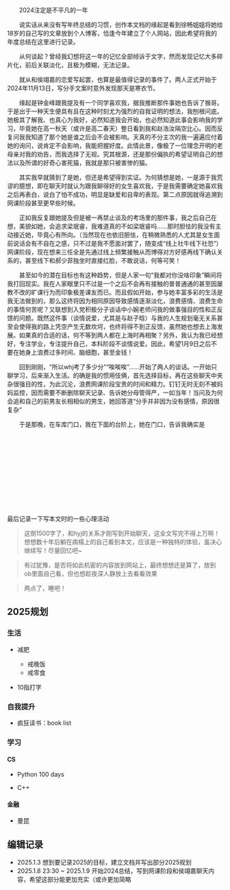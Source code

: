 

&emsp;&emsp;2024注定是不平凡的一年

&emsp;&emsp;说实话从来没有写年终总结的习惯，创作本文档的缘起是看到徐畅姐姐将她给18岁的自己写的文章放到个人博客，恰逢今年建立了个人网站，因此希望将我的年度总结在这里进行记录。

&emsp;&emsp;从何谈起？曾经我幻想将这一年的记忆全部倾诉于文字，然而发现记忆大多碎片化，前后关联淡化，且极为模糊，无法记录。

&emsp;&emsp;就从和侯翊嘉的恋爱写起罢，也算是最值得记录的事件了。两人正式开始于2024年11月13日，写分手文案时意外发现那天是寒衣节。

&emsp;&emsp;缘起是钟金峰跟我提及有一个同学喜欢我，据我推断那件事她也告诉了猴哥。于是出于一种天生便具有且在这种时刻尤为强烈的自我证明的想法，我刨根问底。她极其了解我、也真心为我好，必然知道我会开始，也必然知道此事会影响我的学习，毕竟她在高一秋天（或许是高二春天）整日看到我和赵浩汝隔空比心。因而反复问我我知道了那个她是谁之后会不会被影响。天真的不分主次的我一遍遍应付着她的询问，说肯定不会影响，我能把握好度。此情此景，像极了一位理念开明的老母亲对我的劝告，而我选择了无视。究其根源，还是那份偏执的希望证明自己的想法以及所谓的好奇心害死猫，我就是那只被害惨的猫。

&emsp;&emsp;其实我早就猜到了是她，但还是希望得到实证。为何猜想是她，一是源于我荒谬的臆想，即在聊天时就认为跟我聊得好的女生喜欢我，于是我需要确定她喜欢我之后再表白，说白了怕不成功，明显是缺爱和自卑的表现。第二点原因就得追溯到网课阶段甚至更早些时候。

&emsp;&emsp;正如我反复跟她提及但是被一再禁止谈及的考场里的那件事，我之后自己在想，美貌如她，会追求梁珉睿，我难道真的不如梁珉睿吗……那时胆怯的我没有主动接近她，毕竟心有所向。（当然现在也依旧胆怯，在稍微熟悉的人尤其是女生面前说话会有不自在之感，只不过是我不愿面对罢了，随变成“线上社牛线下社恐”）网课阶段，现在想来三任全是先通过线上频繁接触从而博得对方好感再线下确认关系的，甚至线下和郝少菲独坐时直接红脸，不敢说话，何等可笑！

&emsp;&emsp;甚至如今的潜在目标也有这种趋势，但是人家一句“我都对你没啥印象”瞬间将我打回现实。我在人家眼里只不过是一个之后不会再有接触的普普通通的甚至因屡教不改的旷课行为而印象极差课友而已。而且假如开始，参与她丰富多彩的生活是我无法做到的，那么这终将因为相同原因导致感情逐渐淡化，浪费感情、浪费生命的事情何苦呢？又联想到入党积极分子谈话中小婉老师问我的做事强目的性和正反馈的问题。既然这件事（谈情说爱，尤其是与赵子晗）与我的人生规划毫无关系甚至会使得我的路上凭空产生无数坎坷，也终将得不到正反馈，虽然她也想去上海发展。如果真的合适的话，何不等到两人都在上海时再相聚？另外，我认为我已经想好，专注学业，专注提升自己，本科阶段不谈情说爱。因此，希望1月9日之后不要在她身上浪费过多时间、脑细胞，甚至金钱！

&emsp;&emsp;回到刚刚，“所以whj考了多少分”“唉唉唉”……开始了两人的谈话。一开始只聊学习，后来渐入生活。的确是我的惯用伎俩，首先选择目标，再在这些聊天中夹杂很强目的性，为此沉沦，浪费网课阶段宝贵的时间和精力。钉钉无时无刻不被妈妈监控，因而需要不断删除聊天记录、告诉她分母管得严，一如当年！当问及为何会追和自己的前男友长相相似的男生，她回答道“分手并非因为没有感情，原因很复杂”

&emsp;&emsp;于是那晚，在车库门口，我在下面的台阶上，她在门口，告诉我确实是

&emsp;&emsp;

&emsp;&emsp;

&emsp;&emsp;

&emsp;&emsp;

&emsp;&emsp;

&emsp;&emsp;

最后记录一下写本文时的一些心理活动

> 这倒1500字了，和hyj的关系才刚写到开始聊天，这全文写完不得上万啊！ 想想数十年后躺在病榻上的自己看到本文，应该是一种独特的体验，虽决心继续写！尽量回忆吧~

> 有过犹豫，是否将如此机密的内容放到网站上，最终想想还是算了，放到ob里面自己看，但也想趁夜深人静放上去看看效果

> 两点了，睡吧！

## 2025规划

### 生活

- 减肥

    - 戒晚饭
    - 戒零食

- 10指打字

### 自我提升
- 疯狂读书：book list

### 学习

#### CS
- Python 100 days

- C++ 

#### 金融

- 曼昆


## 编辑记录

- 2025.1.3 想到要记录2025的目标，建立文档并写出部分2025规划
- 2025.1.8 23:30 ~ 2025.1.9 开始2024总结，写到网课阶段和侯翊嘉聊天内容，希望这部分能更加充实（或许更加简略